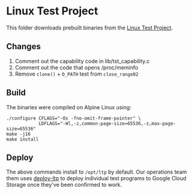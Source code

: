 # Linux Test Project

This folder downloads prebuilt binaries from the [Linux Test
Project](https://github.com/linux-test-project/ltp).

## Changes

1. Comment out the capability code in lib/tst_capability.c
2. Comment out the code that opens /proc/meminfo
3. Remove `clone()` + `O_PATH` test from `close_range02`

## Build

The binaries were compiled on Alpine Linux using:

```
./configure CFLAGS="-Os -fno-omit-frame-pointer" \
            LDFLAGS="-Wl,-z,common-page-size=65536,-z,max-page-size=65536"
make -j16
make install
```

## Deploy

The above commands install to `/opt/ltp` by default. Our operations team
them uses [deploy-ltp](deploy-ltp) to deploy individual test programs to
Google Cloud Storage once they've been confirmed to work.

